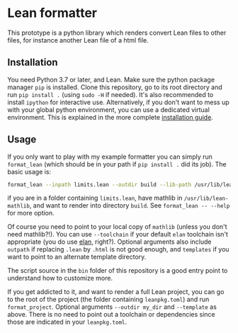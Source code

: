 # Lean formatter

This prototype is a python library which renders convert Lean files to
other files, for instance another Lean file of a html file.

## Installation

You need Python 3.7 or later, and Lean. Make sure the python package
manager `pip` is installed.  Clone this repository, go to its root directory
and run `pip install .` (using `sudo -H` if needed). It's also recommended to
install `ipython` for interactive use. Alternatively, if you don't want to mess
up with your global python environment, you can use a dedicated virtual
environment. This is explained in the more complete 
[installation guide](https://github.com/leanprover-community/format_lean/blob/master/INSTALL.md).

## Usage

If you only want to play with my example formatter you can simply run
`format_lean` (which should be in your path if `pip install .` did its
job). The basic usage is:
```bash
format_lean --inpath limits.lean --outdir build --lib-path /usr/lib/lean-mathlib/src
```
if you are in a folder containing `limits.lean`, have mathlib in `/usr/lib/lean-mathlib`, and 
want to render into directory `build`. See `format_lean -- --help` for
more option.

Of course you need to point to your local copy of `mathlib` (unless you
don't need mathlib?!). You can use `--toolchain` if your default `elan`
toolchain isn't appropriate (you do use [elan](https://github.com/Kha/elan), right?). Optional
arguments also include `outpath` if replacing `.lean` by `.html` is not
good enough, and `templates` if you want to point to an alternate
template directory. 

The script source in the `bin` folder of this repository is a good entry
point to understand how to customize more.

If you get addicted to it, and want to render a full Lean project, you
can go to the root of the project (the folder containing `leanpkg.toml`)
and run `format_project`. Optional arguments `--outdir my_dir` and
`--template` as above. There is no need to point out a toolchain or
dependencies since those are indicated in your `leanpkg.toml`.
